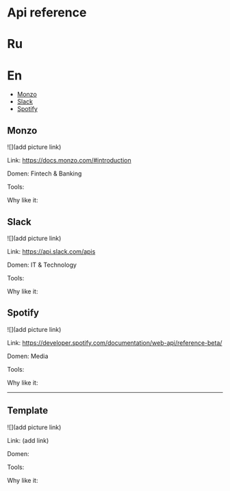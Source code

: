 # Api reference

# Ru



# En

* [Monzo](api-reference.md#monzo)
* [Slack](api-reference.md#slack)
* [Spotify](api-reference.md#spotify)

## Monzo

![](add picture link)

Link: https://docs.monzo.com/#introduction

Domen: Fintech & Banking

Tools:

Why like it:

## Slack

![](add picture link)

Link: https://api.slack.com/apis

Domen: IT & Technology

Tools:

Why like it:

## Spotify

![](add picture link)

Link: https://developer.spotify.com/documentation/web-api/reference-beta/

Domen: Media

Tools:

Why like it:

----
## Template

![](add picture link)

Link: (add link)

Domen: 

Tools:

Why like it:
